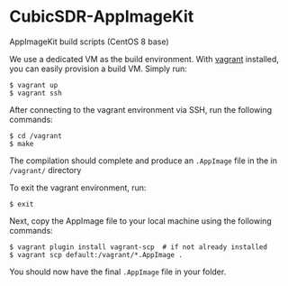 # CubicSDR-AppImageKit
AppImageKit build scripts (CentOS 8 base)

We use a dedicated VM as the build environment. With [vagrant](https://www.vagrantup.com/) installed, you can easily provision a build VM. Simply run:
```
$ vagrant up
$ vagrant ssh
```

After connecting to the vagrant environment via SSH, run the following commands:
```
$ cd /vagrant
$ make
```

The compilation should complete and produce an `.AppImage` file in the in `/vagrant/` directory

To exit the vagrant environment, run:
```
$ exit
```

Next, copy the AppImage file to your local machine using the following commands:
```
$ vagrant plugin install vagrant-scp  # if not already installed
$ vagrant scp default:/vagrant/*.AppImage .
```

You should now have the final `.AppImage` file in your folder.
